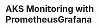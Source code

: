 # AKS Monitoring with PrometheusGrafana                                                                                                                                                                                                                                                                                                                                   
